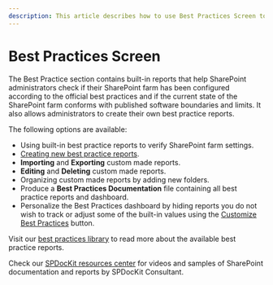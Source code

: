 ```yaml
---
description: This article describes how to use Best Practices Screen to check if SharePoint farm has been configured according to the configuration best practices.
---
```


# Best Practices Screen

The Best Practice section contains built-in reports that help SharePoint administrators check if their SharePoint farm has been configured according to the official best practices and if the current state of the SharePoint farm conforms with published software boundaries and limits. It also allows administrators to create their own best practice reports.

The following options are available:

* Using built-in best practice reports to verify SharePoint farm settings.
* [Creating new best practice reports](../how-to/best-practices/create-custom-best-practices-reports.md).
* **Importing** and **Exporting** custom made reports.
* **Editing** and **Deleting** custom made reports.
* Organizing custom made reports by adding new folders.
* Produce a **Best Practices Documentation** file containing all best practice reports and dashboard.
* Personalize the Best Practices dashboard by hiding reports you do not wish to track or adjust some of the built-in values using the [Customize Best Practices](../how-to/best-practices/personalize-best-practices-reports.md) button.

Visit our [best practices library](https://docs.syskit.com/bp/) to read more about the available best practice reports.

Check our [SPDocKit resources center](https://www.syskit.com/products/spdockit/resources/) for videos and samples of SharePoint documentation and reports by SPDocKit Consultant.

